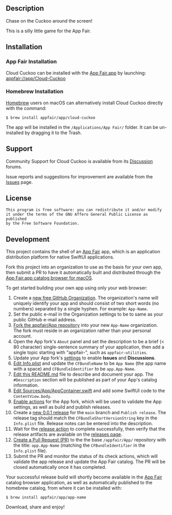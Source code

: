 
## Description

Chase on the Cuckoo around the screen!

This is a silly little game for the App Fair.

## Installation

### App Fair Installation

Cloud Cuckoo can be installed with the [App Fair.app](https://www.appfair.net)
by launching: [appfair://app/Cloud-Cuckoo](appfair://app/Cloud-Cuckoo)

### Homebrew Installation

[Homebrew](https://brew.sh/) users on macOS can alternatively
install Cloud Cuckoo directly with the command:

```shell
$ brew install appfair/app/cloud-cuckoo
```

The app will be installed in the `/Applications/App Fair/` folder.
It can be un-installed by dragging it to the Trash.

## Support

Community Support for Cloud Cuckoo is available from its
[Discussion](../../discussions) forums.

Issue reports and suggestions for improvement are available from the
[Issues](../../issues) page.

## License

    This program is free software: you can redistribute it and/or modify
    it under the terms of the GNU Affero General Public License as published
    by the Free Software Foundation.


## Development

This project contains the shell of an [App Fair](https://www.appfair.net) app,
which is an application distribution platform for native SwiftUI applications.

Fork this project into an organization to use as the basis for your own app,
then submit a PR to have it automatically built and distributed
through the [App Fair.app catalog browser for macOS](https://www.appfair.net).

To get started building your own app using only your web browser:

1. Create a [new free GitHub Organization](https://github.com/account/organizations/new?plan=team_free).
   The organization's name will uniquely identify your app and
   should consist of two short words (no numbers) separated by a single hyphen.
   For example: `App-Name`.
1. Set the public e-mail in the Organization settings to be to same
   as your public GitHub e-mail address.
1. [Fork the appfair/App repository](https://github.com/appfair/App/fork)
   into your new `App-Name` organization. The fork must reside in
   an organization rather than your personal account.
1. Open the App fork's `About` panel and set the description to be
   a brief (< 80 character) single-sentence summary of your application,
   then add a single topic starting with "appfair-",
   such as `appfair-utilities`.
1. Update your App fork's [settings](../../settings#features) to
   enable **Issues** and **Discussions**.
1. [Edit Info.plist](../../edit/main/Info.plist) and update
   the `CFBundleName` to be `App Name` (the app name with a space)
   and `CFBundleIdentifier` to be `app.App-Name`.
1. [Edit this README.md](../../edit/main/README.md) file to
   describe and document your app. The `#Description` section will
   be published as part of your App's catalog information.
1. [Edit Sources/App/AppContainer.swift](../../edit/main/Sources/App/AppContainer.swift)
   and add some SwiftUI code to the `ContentView.body`.
1. [Enable actions](../../actions) for the App fork, which will be used
   to validate the App settings, as well as build and publish releases.
1. Create a [new 0.0.1 release](../../releases/new?target=main&tag=0.0.1)
   for the `main` branch and `Publish release`. The release tag should
   match the `CFBundleShortVersionString` key in the `Info.plist` file.
   Release notes can be entered into the description.
1. Wait for the [release action](../../actions) to complete successfully,
   then verify that the release artifacts are available on the
   [releases page](../../releases).
1. [Create a Pull Request (PR)](../../compare) to the the base `/appfair/App/`
   repository with the title: `app.App-Name` (matching the `CFBundleIdentifier`
   in the `Info.plist` file).
1. Submit the PR and monitor the status of its check actions,
   which will validate the app release and update the App Fair catalog.
   The PR will be closed automatically once it has completed.

Your successful release build will shortly become available in
the [App Fair](https://www.appfair.net) catalog browser application,
as well as automatically published to the homebrew catalog, from where
it can be installed with:

```shell
$ brew install appfair/app/app-name
```

Download, share and enjoy!
